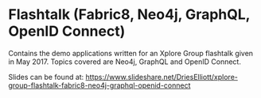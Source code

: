 # Flashtalk (Fabric8, Neo4j, GraphQL, OpenID Connect)

Contains the demo applications written for an Xplore Group flashtalk given in May 2017. Topics covered are Neo4j, GraphQL and OpenID 
Connect.

Slides can be found at:
https://www.slideshare.net/DriesElliott/xplore-group-flashtalk-fabric8-neo4j-graphql-openid-connect
